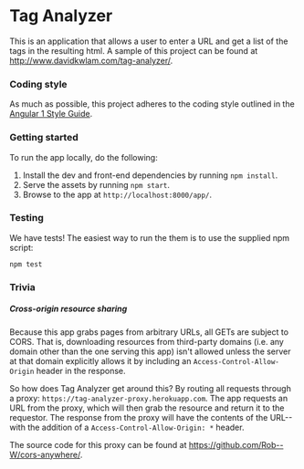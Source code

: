 # Tag Analyzer

This is an application that allows a user to enter a URL and get a list of
the tags in the resulting html. A sample of this project can be found at http://www.davidkwlam.com/tag-analyzer/.

### Coding style

As much as possible, this project adheres to the coding style outlined in the [Angular 1 Style Guide](https://github.com/johnpapa/angular-styleguide/blob/master/a1/README.md).

### Getting started

To run the app locally, do the following:

1. Install the dev and front-end dependencies by running `npm install`.
2. Serve the assets by running `npm start`.
3. Browse to the app at `http://localhost:8000/app/`.

### Testing

We have tests! The easiest way to run the them is to use the supplied npm script:

```shell
npm test
```

### Trivia

##### Cross-origin resource sharing

Because this app grabs pages from arbitrary URLs, all GETs are subject to CORS. That is, downloading resources from third-party domains (i.e. any domain other than the one serving this app) isn't allowed unless the server at that domain explicitly allows it by including an `Access-Control-Allow-Origin` header in the response.

So how does Tag Analyzer get around this? By routing all requests through a proxy: `https://tag-analyzer-proxy.herokuapp.com`. The app requests an URL from the proxy, which will then grab the resource and return it to the requestor. The response from the proxy will have the contents of the URL--with the addition of a `Access-Control-Allow-Origin: *` header.

The source code for this proxy can be found at https://github.com/Rob--W/cors-anywhere/.
